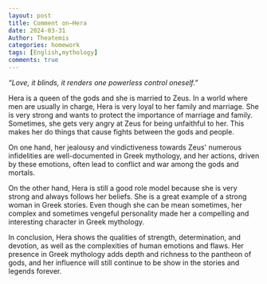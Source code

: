 ```yaml
---
layout: post
title: Comment on—Hera
date: 2024-03-31
Author: Theatemis
categories: homework
tags: [English,mythology]
comments: true
---
```


*“Love, it blinds, it renders one powerless control oneself.”*

Hera is a queen of the gods and she is married to Zeus. In a world where men are usually in charge, Hera is very loyal to her family and marriage. She is very strong and wants to protect the importance of marriage and family. Sometimes, she gets very angry at Zeus for being unfaithful to her. This makes her do things that cause fights between the gods and people.

On one hand, her jealousy and vindictiveness towards Zeus' numerous infidelities are well-documented in Greek mythology, and her actions, driven by these emotions, often lead to conflict and war among the gods and mortals.

On the other hand, Hera is still a good role model because she is very strong and always follows her beliefs. She is a great example of a strong woman in Greek stories. Even though she can be mean sometimes, her complex and sometimes vengeful personality made her a compelling and interesting character in Greek mythology.

In conclusion, Hera shows the qualities of strength, determination, and devotion, as well as the complexities of human emotions and flaws. Her presence in Greek mythology adds depth and richness to the pantheon of gods, and her influence will still continue to be show in the stories and legends forever.
